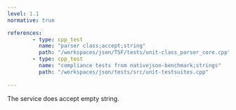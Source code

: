 ```yaml
---
level: 1.1
normative: true

references:
        - type: cpp_test
          name: "parser class;accept;string"
          path: "/workspaces/json/TSF/tests/unit-class_parser_core.cpp"
        - type: cpp_test
          name: "compliance tests from nativejson-benchmark;strings"
          path: "/workspaces/json/tests/src/unit-testsuites.cpp"
            
---
```


The service does accept empty string.
